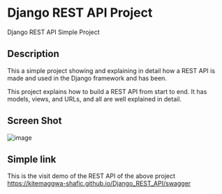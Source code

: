 # Django REST API Project

Django REST API Simple Project

## Description
This a simple project showing and explaining in detail how a REST API is made and used in the Django framework and has been. 

This project explains how to build a REST API from start to end.
It has models, views, and URLs, and all are well explained in detail.

## Screen Shot
![image](https://github.com/Kitemaggwa-Shafic/Django_REST_API/assets/54108967/6c0318c9-bafc-42b1-84a2-1afff846ec51)


## Simple link 
This is the visit demo of the REST API of the above project
https://kitemaggwa-shafic.github.io/Django_REST_API/swagger
